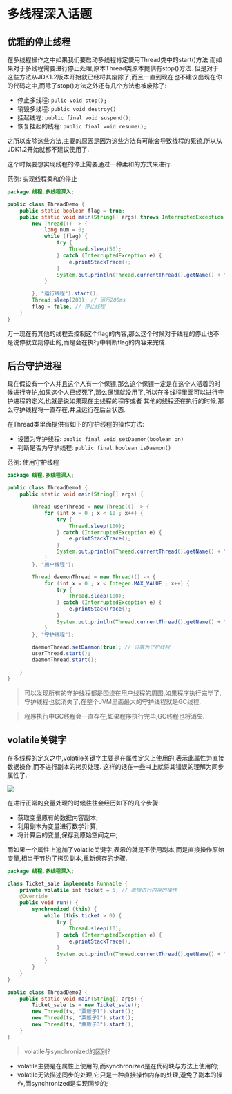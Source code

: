 # 多线程深入话题

## 优雅的停止线程

在多线程操作之中如果我们要启动多线程肯定使用Thread类中的start()方法.而如果对于多线程需要进行停止处理,原本Thread类原本提供有stop()方法.
但是对于这些方法从JDK1.2版本开始就已经将其废除了,而且一直到现在也不建议出现在你的代码之中,而除了stop()方法之外还有几个方法也被废除了:

- 停止多线程: `pulic void stop();`
- 销毁多线程: `public void destroy()`
- 挂起线程: `public final void suspend();`
- 恢复挂起的线程: `public final void resume();`

之所以废除这些方法,主要的原因是因为这些方法有可能会导致线程的死锁,所以从JDK1.2开始就都不建议使用了.

这个时候要想实现线程的停止需要通过一种柔和的方式来进行.

范例: 实现线程柔和的停止

```java
package 线程.多线程深入;

public class ThreadDemo {
    public static boolean flag = true;
    public static void main(String[] args) throws InterruptedException {
        new Thread(() -> {
            long num = 0;
            while (flag) {
                try {
                    Thread.sleep(50);
                } catch (InterruptedException e) {
                    e.printStackTrace();
                }
                System.out.println(Thread.currentThread().getName() + "正在运行, num = " + num++);
            }

        }, "运行线程").start();
        Thread.sleep(200); // 运行200ms
        flag = false; // 停止线程
    }
}
```

万一现在有其他的线程去控制这个flag的内容,那么这个时候对于线程的停止也不是说停就立刻停止的,而是会在执行中判断flag的内容来完成.


## 后台守护进程

现在假设有一个人并且这个人有一个保镖,那么这个保镖一定是在这个人活着的时候进行守护,如果这个人已经死了,那么保镖就没用了,所以在多线程里面可以进行守护进程的定义,也就是说如果现在主线程的程序或者
其他的线程还在执行的时候,那么守护线程将一直存在,并且运行在后台状态.

在Thread类里面提供有如下的守护线程的操作方法:

- 设置为守护线程: `public final void setDaemon(boolean on)`
- 判断是否为守护线程: `public final boolean isDaemon()`

范例: 使用守护线程

```java
package 线程.多线程深入;

public class ThreadDemo1 {
    public static void main(String[] args) {

        Thread userThread = new Thread(() -> {
            for (int x = 0 ; x < 10 ; x++) {
                try {
                    Thread.sleep(100);
                } catch (InterruptedException e) {
                    e.printStackTrace();
                }
                System.out.println(Thread.currentThread().getName() + "正在运行, x = " + x);
            }
        }, "用户线程");

        Thread daemonThread = new Thread(() -> {
            for (int x = 0 ; x < Integer.MAX_VALUE ; x++) {
                try {
                    Thread.sleep(100);
                } catch (InterruptedException e) {
                    e.printStackTrace();
                }
                System.out.println(Thread.currentThread().getName() + "正在运行, x = " + x);
            }
        }, "守护线程");

        daemonThread.setDaemon(true); // 设置为守护线程
        userThread.start();
        daemonThread.start();

    }
}
```

> 可以发现所有的守护线程都是围绕在用户线程的周围,如果程序执行完毕了,守护线程也就消失了,在整个JVM里面最大的守护线程就是GC线程.

> 程序执行中GC线程会一直存在,如果程序执行完毕,GC线程也将消失.

## volatile关键字

在多线程的定义之中,volatile关键字主要是在属性定义上使用的,表示此属性为直接数据操作,而不进行副本的拷贝处理.
这样的话在一些书上就将其错误的理解为同步属性了.

![](http://imgs.loong.io/image/Thread/volatile.jpg)

在进行正常的变量处理的时候往往会经历如下的几个步骤:

- 获取变量原有的数据内容副本;
- 利用副本为变量进行数学计算;
- 将计算后的变量,保存到原始空间之中;

而如果一个属性上追加了volatile关键字,表示的就是不使用副本,而是直接操作原始变量,相当于节约了拷贝副本,重新保存的步骤.

```java
package 线程.多线程深入;

class Ticket_sale implements Runnable {
    private volatile int ticket = 5; // 直接进行内存的操作
    @Override
    public void run() {
        synchronized (this) {
            while (this.ticket > 0) {
                try {
                    Thread.sleep(10);
                } catch (InterruptedException e) {
                    e.printStackTrace();
                }
                System.out.println(Thread.currentThread().getName() + "卖票, 现在票数为 " + this.ticket--);
            }
        }
    }
}

public class ThreadDemo2 {
    public static void main(String[] args) {
        Ticket_sale ts = new Ticket_sale();
        new Thread(ts, "票贩子1").start();
        new Thread(ts, "票贩子2").start();
        new Thread(ts, "票贩子3").start();
    }
}
```

> volatile与synchronized的区别?

- volatile主要是在属性上使用的,而synchronized是在代码块与方法上使用的;
- volatile无法描述同步的处理,它只是一种直接操作内存的处理,避免了副本的操作,而synchronized是实现同步的;



